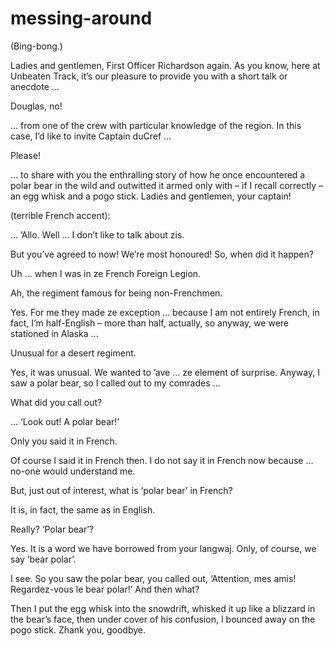 # messing-around

(Bing-bong.)

Ladies and gentlemen, First Officer Richardson again. 
As you know, here at Unbeaten Track, it’s our pleasure to provide you with a short talk or anecdote ...

Douglas, no!

... from one of the crew with particular knowledge of the region. In this case, I’d like to invite Captain duCref ...

Please!

... to share with you the enthralling story of how he once encountered a polar bear 
in the wild and outwitted it armed only with – if I recall correctly – an egg whisk and a pogo stick. 
Ladies and gentlemen, your captain!

(terrible French accent): 

... ’Allo. Well ... I don’t like to talk about zis.

But you’ve agreed to now! We’re most honoured! So, when did it happen?

Uh ... when I was in ze French Foreign Legion.

Ah, the regiment famous for being non-Frenchmen.

Yes. For me they made ze exception ... because I am not entirely French, in fact, I’m half-English – more than half, 
actually, so anyway, we were stationed in Alaska ...

Unusual for a desert regiment.

Yes, it was unusual. We wanted to ’ave ... ze element of surprise. Anyway, I saw a polar bear, so I called out to my comrades ...

What did you call out?

... ‘Look out! A polar bear!’

Only you said it in French.

Of course I said it in French then. I do not say it in French now because ... no-one would understand me.

But, just out of interest, what is ‘polar bear’ in French?

It is, in fact, the same as in English.

Really? ‘Polar bear’?

Yes. It is a word we have borrowed from your langwaj. Only, of course, we say ‘bear polar’.

I see. So you saw the polar bear, you called out, ‘Attention, mes amis! Regardez-vous le bear polar!’ And then what?

Then I put the egg whisk into the snowdrift, whisked it up like a blizzard in the bear’s face, 
then under cover of his confusion, I bounced away on the pogo stick. Zhank you, goodbye.
